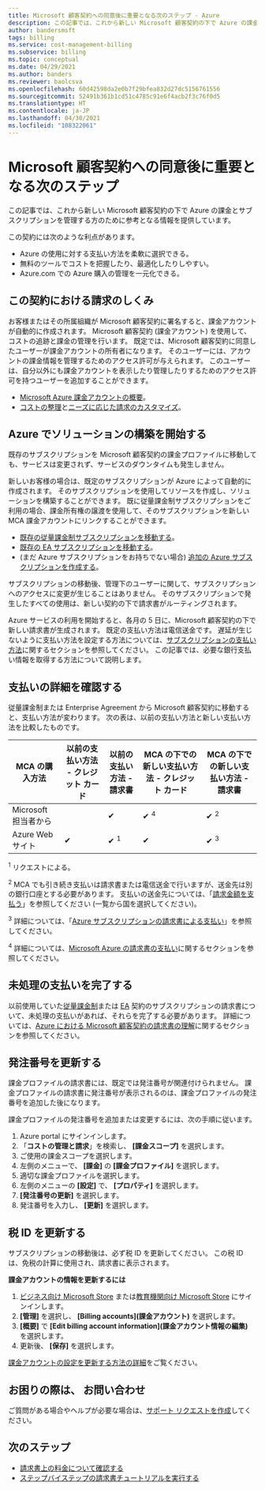 ```yaml
---
title: Microsoft 顧客契約への同意後に重要となる次のステップ - Azure
description: この記事では、これから新しい Microsoft 顧客契約の下で Azure の課金とサブスクリプションを管理する方のために参考となる情報を提供しています。
author: bandersmsft
tags: billing
ms.service: cost-management-billing
ms.subservice: billing
ms.topic: conceptual
ms.date: 04/29/2021
ms.author: banders
ms.reviewer: baolcsva
ms.openlocfilehash: 60d42598da2e0b7f29bfea832d27dc5156761556
ms.sourcegitcommit: 52491b361b1cd51c4785c91e6f4acb2f3c76f0d5
ms.translationtype: HT
ms.contentlocale: ja-JP
ms.lasthandoff: 04/30/2021
ms.locfileid: "108322061"
---
```

# <a name="key-next-steps-after-accepting-your-microsoft-customer-agreement"></a>Microsoft 顧客契約への同意後に重要となる次のステップ

この記事では、これから新しい Microsoft 顧客契約の下で Azure の課金とサブスクリプションを管理する方のために参考となる情報を提供しています。

この契約には次のような利点があります。

- Azure の使用に対する支払い方法を柔軟に選択できる。
- 無料のツールでコストを把握したり、最適化したりしやすい。
- Azure.com での Azure 購入の管理を一元化できる。

## <a name="how-billing-works-under-the-agreement"></a>この契約における請求のしくみ

お客様またはその所属組織が Microsoft 顧客契約に署名すると、課金アカウントが自動的に作成されます。 Microsoft 顧客契約 (課金アカウント) を使用して、コストの追跡と課金の管理を行います。 既定では、Microsoft 顧客契約に同意したユーザーが課金アカウントの所有者になります。 そのユーザーには、アカウントの課金情報を管理するためのアクセス許可が与えられます。 このユーザーは、自分以外にも課金アカウントを表示したり管理したりするためのアクセス許可を持つユーザーを追加することができます。

- [Microsoft Azure 課金アカウントの概要](../understand/mca-overview.md)。
- [コストの整理](https://www.youtube.com/watch?v=7RxTfShGHwU)と[ニーズに応じた請求のカスタマイズ](../manage/mca-section-invoice.md)。

## <a name="start-building-your-solutions-in-azure"></a>Azure でソリューションの構築を開始する

既存のサブスクリプションを Microsoft 顧客契約の課金プロファイルに移動しても、サービスは変更されず、サービスのダウンタイムも発生しません。

新しいお客様の場合は、既定のサブスクリプションが Azure によって自動的に作成されます。 そのサブスクリプションを使用してリソースを作成し、ソリューションを構築することができます。 既に従量課金制サブスクリプションをご利用の場合、課金所有権の譲渡を使用して、そのサブスクリプションを新しい MCA 課金アカウントにリンクすることができます。

- [既存の従量課金制サブスクリプションを移動する](../manage/mca-request-billing-ownership.md)。
- [既存の EA サブスクリプションを移動する](../manage/mca-setup-account.md)。
- (まだ Azure サブスクリプションをお持ちでない場合) [追加の Azure サブスクリプションを作成する](../manage/create-subscription.md)。

サブスクリプションの移動後、管理下のユーザーに関して、サブスクリプションへのアクセスに変更が生じることはありません。 そのサブスクリプションで発生したすべての使用は、新しい契約の下で請求書がルーティングされます。

Azure サービスの利用を開始すると、各月の 5 日に、Microsoft 顧客契約の下で新しい請求書が生成されます。 既定の支払い方法は電信送金です。 遅延が生じないように支払い方法を設定する方法については、[サブスクリプションの支払い方法](../understand/pay-bill.md#wire-bank-details)に関するセクションを参照してください。 この記事では、必要な銀行支払い情報を取得する方法について説明します。

## <a name="confirm-payment-details"></a>支払いの詳細を確認する

従量課金制または Enterprise Agreement から Microsoft 顧客契約に移動すると、支払い方法が変わります。 次の表は、以前の支払い方法と新しい支払い方法を比較したものです。

| MCA の購入方法 | 以前の支払い方法 - クレジット カード | 以前の支払い方法 - 請求書 | MCA の下での新しい支払い方法 - クレジット カード | MCA の下での新しい支払い方法 - 請求書 |
| --- | --- | --- |--- |--- |
| Microsoft 担当者から |  | ✔  |  ✔ <sup>4</sup> | ✔ <sup>2</sup> |
| Azure Web サイト | ✔ | ✔ <sup>1</sup> | ✔ | ✔ <sup>3</sup> |

<sup>1</sup> リクエストによる。

<sup>2</sup> MCA でも引き続き支払いは請求書または電信送金で行いますが、送金先は別の銀行口座とする必要があります。 支払いの送金先については、「[請求金額を支払う](../understand/pay-bill.md#wire-bank-details)」を参照してください (一覧から国を選択してください)。

<sup>3</sup> 詳細については、「[Azure サブスクリプションの請求書による支払い](../manage/pay-by-invoice.md)」を参照してください。

<sup>4</sup> 詳細については、[Microsoft Azure の請求書の支払い](../understand/pay-bill.md#pay-now-in-the-azure-portal)に関するセクションを参照してください。

## <a name="complete-outstanding-payments"></a>未処理の支払いを完了する

以前使用していた[従量課金制](../understand/download-azure-invoice.md)または [EA](../manage/ea-portal-enrollment-invoices.md) 契約のサブスクリプションの請求書について、未処理の支払いがあれば、それらを完了する必要があります。 詳細については、[Azure における Microsoft 顧客契約の請求書の理解](../understand/mca-understand-your-invoice.md#billing-period)に関するセクションを参照してください。

## <a name="update-a-po-number"></a>発注番号を更新する

課金プロファイルの請求書には、既定では発注番号が関連付けられません。 課金プロファイルの請求書に発注番号が表示されるのは、課金プロファイルの発注番号を追加した後になります。

課金プロファイルの発注番号を追加または変更するには、次の手順に従います。

1.  Azure portal にサインインします。
1.  「**コストの管理と請求**」を検索し、 **[課金スコープ]** を選択します。
1.  ご使用の課金スコープを選択します。
1.  左側のメニューで、 **[課金]** の **[課金プロファイル]** を選択します。
1.  適切な課金プロファイルを選択します。
1.  左側のメニューの **[設定]** で、 **[プロパティ]** を選択します。
1.  **[発注番号の更新]** を選択します。
1.  発注番号を入力し、 **[更新]** を選択します。


## <a name="update-your-tax-id"></a>税 ID を更新する

サブスクリプションの移動後は、必ず税 ID を更新してください。 この税 ID は、免税の計算に使用され、請求書に表示されます。

**課金アカウントの情報を更新するには**

1. [ビジネス向け Microsoft Store](https://businessstore.microsoft.com/) または[教育機関向け Microsoft Store](https://educationstore.microsoft.com/) にサインインします。
1. **[管理]** を選択し、 **[Billing accounts]\(課金アカウント\)** を選択します。
1. **[概要]** で **[Edit billing account information]\(課金アカウント情報の編集\)** を選択します。
1. 更新後、 **[保存]** を選択します。

[課金アカウントの設定を更新する方法の詳細](/microsoft-store/update-microsoft-store-for-business-account-settings)をご覧ください。

## <a name="need-help-contact-us"></a>お困りの際は、 お問い合わせ

ご質問がある場合やヘルプが必要な場合は、[サポート リクエストを作成](https://go.microsoft.com/fwlink/?linkid=2083458)してください。

## <a name="next-steps"></a>次のステップ

- [請求書上の料金について確認する](https://www.youtube.com/watch?v=e2LGZZ7GubA)
- [ステップバイステップの請求書チュートリアルを実行する](../understand/review-customer-agreement-bill.md)